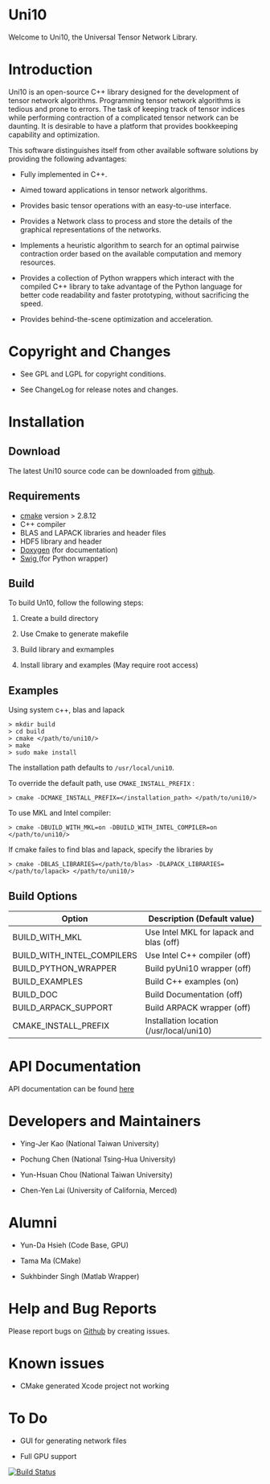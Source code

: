 # Uni10 #

Welcome to Uni10, the Universal Tensor Network Library.

Introduction                    
============

  Uni10 is an open-source C++ library designed for the development of
tensor network algorithms. Programming tensor network algorithms is
tedious and  prone to errors.  The task of keeping track of tensor
indices while performing contraction of a complicated tensor network
can be daunting. It is desirable to have a platform that provides
 bookkeeping capability and optimization.

  This software distinguishes itself from  other available software
solutions by providing the following advantages:

  * Fully implemented in C++.

  * Aimed toward applications in tensor network algorithms.

  * Provides basic tensor operations with an easy-to-use interface.

  * Provides a Network class to process and store the  details of the
    graphical representations of the networks.

  * Implements a heuristic algorithm to search for an optimal pairwise
    contraction order based on the available computation and memory
    resources.

  * Provides a collection of Python wrappers which interact with the
    compiled C++ library to take advantage of  the Python language
    for better code readability and faster prototyping,  without
    sacrificing the speed.

  * Provides behind-the-scene optimization and acceleration.

Copyright and Changes
=====================

  * See GPL and LGPL for copyright conditions.

  * See ChangeLog for release notes and changes.

Installation
============

Download
--------

The latest Uni10 source code can be downloaded from 
<a href="https://github.com/yingjerkao/uni10" rel="nofollow" target="_blank">github</a>.


Requirements
------------
  * <a href="http://cmake.org/" target="_blank">cmake</a> version > 2.8.12
  * C++ compiler 
  * BLAS and LAPACK libraries and header files
  * HDF5 library and header 
  * <a href="http://www.stack.nl/~dimitri/doxygen/" target="_blank">Doxygen</a> (for documentation)
  * <a href="http://www.swig.org/" target="_blank">Swig </a> (for Python wrapper)

Build
-----
To build Un10, follow the following steps:

  1. Create a build directory

  2. Use Cmake to generate makefile

  3. Build library and exmamples

  4. Install library and examples (May require root access)

Examples
--------

Using system c++, blas and lapack

    > mkdir build
    > cd build
    > cmake </path/to/uni10/>
    > make
    > sudo make install

The installation path defaults to `/usr/local/uni10`.

To override the default path, use `CMAKE_INSTALL_PREFIX` :

    > cmake -DCMAKE_INSTALL_PREFIX=</installation_path> </path/to/uni10/>

To use MKL and Intel compiler:

    > cmake -DBUILD_WITH_MKL=on -DBUILD_WITH_INTEL_COMPILER=on </path/to/uni10/>

If cmake failes to find blas and lapack, specify the libraries by

    > cmake -DBLAS_LIBRARIES=</path/to/blas> -DLAPACK_LIBRARIES=</path/to/lapack> </path/to/uni10/>

Build Options
-------------

 Option                       | Description (Default value)
----------------------------- | -------------------------------------------
 BUILD_WITH_MKL               | Use Intel MKL for lapack and blas (off)
 BUILD_WITH_INTEL_COMPILERS   | Use Intel C++ compiler  (off)
 BUILD_PYTHON_WRAPPER         | Build pyUni10 wrapper (off)
 BUILD_EXAMPLES               | Build C++ examples (on)
 BUILD_DOC                    | Build Documentation (off)
 BUILD_ARPACK_SUPPORT         | Build ARPACK wrapper (off)
 CMAKE_INSTALL_PREFIX         | Installation location (/usr/local/uni10)


API Documentation
=================

API documentation can be found [here](http://yingjerkao.github.io/uni10/doc/index.html)


Developers and Maintainers
==========================


  * Ying-Jer Kao (National Taiwan University)

  * Pochung Chen (National Tsing-Hua University)

  * Yun-Hsuan Chou (National Taiwan University)
  
  * Chen-Yen Lai (University of California, Merced)


Alumni
======

  * Yun-Da Hsieh (Code Base, GPU)

  * Tama Ma (CMake)

  * Sukhbinder Singh (Matlab Wrapper)


Help and Bug Reports
====================

Please report bugs on [Github](http://github.com/yingjerkao/uni10) by creating issues. 


Known issues
============

* CMake generated Xcode project not working

To Do
=====

* GUI for generating network files

* Full GPU support



[![Build Status](https://travis-ci.org/yingjerkao/uni10.svg?branch=develop)](https://travis-ci.org/yingjerkao/uni10)

